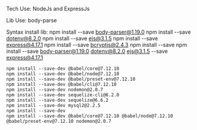 Tech Use: NodeJs and ExpressJs

Lib Use:
	body-parse





Syntax install lib:
	npm install --save body-parser@1.19.0
	npm install --save dotenv@8.2.0
	npm install --save ejs@3.1.5
	npm install --save express@4.17.1
	npm install --save bcryptjs@2.4.3
	npm install --save
	npm install --save body-parser@1.19.0 dotenv@8.2.0 ejs@3.1.5 --save express@4.17.1

	npm install --save-dev @babel/core@7.12.10
	npm install --save-dev @babel/node@7.12.10
	npm install --save-dev @babel/preset-env@7.12.10
	npm install --save-dev @babel/cli@7.12.10
	npm install --save-dev nodemon@2.0.7
    npm install --save-dev sequelize-cli@6.2.0
    npm install --save-dev sequelize@6.6.2
    npm install --save-dev mysql2@2.2.5
	npm install --save-dev
	npm install --save-dev @babel/core@7.12.10 @babel/node@7.12.10 @babel/preset-env@7.12.10 nodemon@2.0.7
